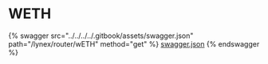 # WETH

{% swagger src="../../../../.gitbook/assets/swagger.json" path="/lynex/router/wETH" method="get" %}
[swagger.json](../../../../.gitbook/assets/swagger.json)
{% endswagger %}
